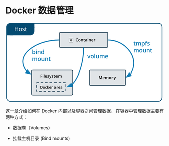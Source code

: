#  Docker 数据管理

![](/docker/types-of-mounts.png)

这一章介绍如何在 Docker 内部以及容器之间管理数据，在容器中管理数据主要有两种方式：

* 数据卷（Volumes）

* 挂载主机目录 (Bind mounts)
